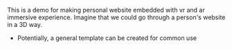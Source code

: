 This is a demo for making personal website embedded with vr and ar immersive experience. 
Imagine that we could go through a person's website in a 3D way.

* Potentially, a general template can be created for common use
